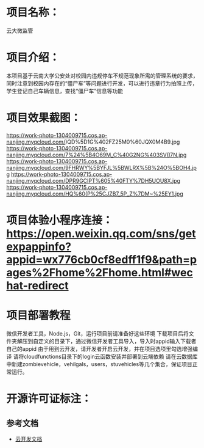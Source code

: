# 项目名称：
云大微监管
# 项目介绍：
本项目基于云南大学公安处对校园内违规停车不规范现象所需的管理系统的要求，同时注意到校园内存在的“僵尸车”等问题进行开发，可以进行违章行为拍照上传，学生登记自己车辆信息，查找“僵尸车”信息等功能
# 项目效果截图：
https://work-photo-1304009715.cos.ap-nanjing.myqcloud.com/)QD%5D1G%402FZ25M0%60JQX0M4B9.jpg
https://work-photo-1304009715.cos.ap-nanjing.myqcloud.com/7%24%5B4O69M_C%40G2NG%403SV(I7N.jpg
https://work-photo-1304009715.cos.ap-nanjing.myqcloud.com/9FHRWY%5BYFJL%5BWLRX%5B%24O%5BOH4.jpg
https://work-photo-1304009715.cos.ap-nanjing.myqcloud.com/DPR9GCIPT%605%40FTY%7DH5UOU8X.jpg
https://work-photo-1304009715.cos.ap-nanjing.myqcloud.com/HQ%60(P%25CJZB7_5P_Z%7DM~%25EY1.jpg
# 项目体验小程序连接：https://open.weixin.qq.com/sns/getexpappinfo?appid=wx776cb0cf8edff1f9&path=pages%2Fhome%2Fhome.html#wechat-redirect
# 项目部署教程
微信开发者工具，Node.js，Git，运行项目前请准备好这些环境
下载项目后将文件夹解压到自定义的目录下，通过微信开发者工具导入，导入时appid输入下载者自己的appid
由于用到云开发，请开发者开启云开发，并在项目选项里勾选增强编译
请将cloudfunctions目录下的login云函数安装并部署到云端依赖
请在云数据库中新建zombievehicle，vehilgals，users，stuvehicles等几个集合，保证项目正常运行。
# 开源许可证标注：


## 参考文档

- [云开发文档](https://developers.weixin.qq.com/miniprogram/dev/wxcloud/basis/getting-started.html)


